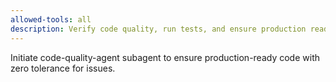 ```yaml
---
allowed-tools: all
description: Verify code quality, run tests, and ensure production readiness use PROACTIVELY
---
```


Initiate code-quality-agent subagent to ensure production-ready code with zero tolerance for issues.